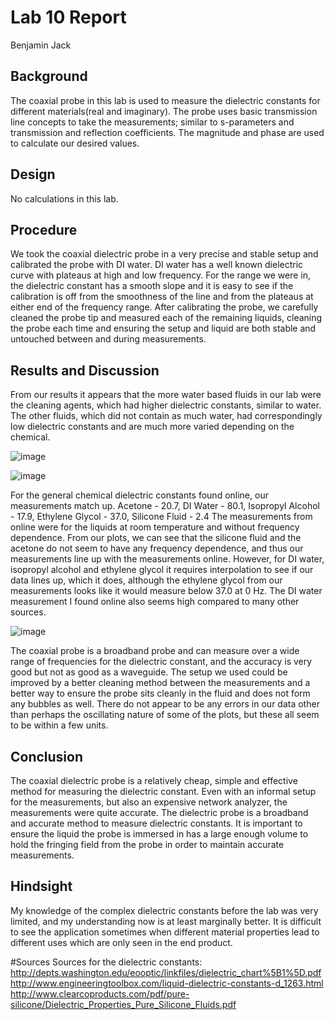 # Lab 10 Report
Benjamin Jack

## Background
The coaxial probe in this lab is used to measure the dielectric constants for different materials(real and imaginary). The probe uses basic transmission line concepts to take the measurements; similar
to s-parameters and transmission and reflection coefficients. The magnitude and phase are used to calculate our desired values.

## Design
No calculations in this lab.

## Procedure
We took the coaxial dielectric probe in a very precise and stable setup and calibrated the probe with DI water. DI water has a well known dielectric curve with plateaus at high and low frequency. For
the range we were in, the dielectric constant has a smooth slope and it is easy to see if the calibration is off from the smoothness of the line and from the plateaus at either end of the frequency range.
After calibrating the probe, we carefully cleaned the probe tip and measured each of the remaining liquids, cleaning the probe each time and ensuring the setup and liquid are both stable and untouched 
between and during measurements.

## Results and Discussion

From our results it appears that the more water based fluids in our lab were the cleaning agents, which had higher dielectric constants, similar to water. The other fluids, which did not contain as much water, 
had correspondingly low dielectric constants and are much more varied depending on the chemical.

![image](https://github.com/CourseReps/ECEN452-Spring2016/blob/master/Students/Benejack/Lab10/DIWatere.png)<br>

![image](https://github.com/CourseReps/ECEN452-Spring2016/blob/master/Students/Benejack/Lab10/EP.png)<br>

For the general chemical dielectric constants found online, our measurements match up. 
Acetone - 20.7, DI Water - 80.1, Isopropyl Alcohol - 17.9, Ethylene Glycol - 37.0, Silicone Fluid - 2.4
The measurements from online were for the liquids at room temperature and without frequency dependence. From our plots, we can see that the silicone fluid and the acetone do not seem to have any frequency dependence, and thus our measurements line up with the measurements online. However,
for DI water, isopropyl alcohol and ethylene glycol it requires interpolation to see if our data lines up, which it does, although the ethylene glycol from our measurements looks like it would measure below 37.0 at 0 Hz. The DI water measurement I found online also seems high compared
to many other sources. 

![image](https://github.com/CourseReps/ECEN452-Spring2016/blob/master/Students/Benejack/Lab10/EPP.png)<br>

The coaxial probe is a broadband probe and can measure over a wide range of frequencies for the dielectric constant, and the accuracy is very good but not as good as a waveguide. The setup we used could be improved by a better cleaning method between the measurements and a better way to
ensure the probe sits cleanly in the fluid and does not form any bubbles as well. There do not appear to be any errors in our data other than perhaps the oscillating nature of some of the plots, but these all seem to be within a few units. 

## Conclusion
The coaxial dielectric probe is a relatively cheap, simple and effective method for measuring the dielectric constant. Even with an informal setup for the measurements, but also an expensive network analyzer, the measurements were quite accurate. The dielectric probe is a broadband and accurate
method to measure dielectric constants. It is important to ensure the liquid the probe is immersed in has a large enough volume to hold the fringing field from the probe in order to maintain accurate measurements.

## Hindsight
My knowledge of the complex dielectric constants before the lab was very limited, and my understanding now is at least marginally better. It is difficult to see the application sometimes when different material properties lead to different uses
which are only seen in the end product.

#Sources
Sources for the dielectric constants:
http://depts.washington.edu/eooptic/linkfiles/dielectric_chart%5B1%5D.pdf
http://www.engineeringtoolbox.com/liquid-dielectric-constants-d_1263.html
http://www.clearcoproducts.com/pdf/pure-silicone/Dielectric_Properties_Pure_Silicone_Fluids.pdf


